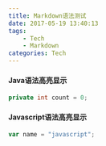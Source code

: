 ```yaml
---
title: Markdown语法测试
date: 2017-05-19 13:40:13
tags:
	- Tech
	- Markdown
categories: Tech
---
```

#### Java语法高亮显示

``` java
private int count = 0;
```
#### Javascript语法高亮显示
``` js
var name = "javascript";
```

